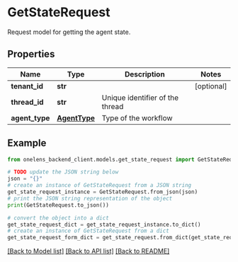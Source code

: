 # GetStateRequest

Request model for getting the agent state.

## Properties

Name | Type | Description | Notes
------------ | ------------- | ------------- | -------------
**tenant_id** | **str** |  | [optional] 
**thread_id** | **str** | Unique identifier of the thread | 
**agent_type** | [**AgentType**](AgentType.md) | Type of the workflow | 

## Example

```python
from onelens_backend_client.models.get_state_request import GetStateRequest

# TODO update the JSON string below
json = "{}"
# create an instance of GetStateRequest from a JSON string
get_state_request_instance = GetStateRequest.from_json(json)
# print the JSON string representation of the object
print(GetStateRequest.to_json())

# convert the object into a dict
get_state_request_dict = get_state_request_instance.to_dict()
# create an instance of GetStateRequest from a dict
get_state_request_form_dict = get_state_request.from_dict(get_state_request_dict)
```
[[Back to Model list]](../README.md#documentation-for-models) [[Back to API list]](../README.md#documentation-for-api-endpoints) [[Back to README]](../README.md)


